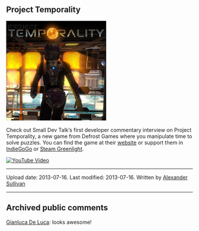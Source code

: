 ## Project Temporality

![image](src\articleArchive\authorAlexanderSullivan\2013-07-19_ProjectTemporality\image1.jpg)

Check out Small Dev Talk’s first developer commentary interview on Project Temporality, a new game from Defrost Games where you manipulate time to solve puzzles. You can find the game at their [website](http://www.defrostgames.com/) or support them in [IndieGoGo](https://www.indiegogo.com/projects/project-temporality?utm_source=affiliate&utm_medium=cpc&utm_campaign=sasdeep&utm_content=link&sscid=51k3_og9kv#/) or [Steam Greenlight](https://steamcommunity.com/sharedfiles/filedetails/?id=122001416).

[![YouTube Video](https://img.youtube.com/vi/QfkfDRJg31A/0.jpg)](https://www.youtube.com/watch?v=QfkfDRJg31A)

---

Upload date: 2013-07-16. Last modified: 2013-07-16. Written by [Alexander Sullivan](https://twitter.com/AlexJSully)

---

## Archived public comments

[Gianluca De Luca](https://www.youtube.com/channel/UCVHxPR98axAf8hEOGYq7iqw): looks awesome!
